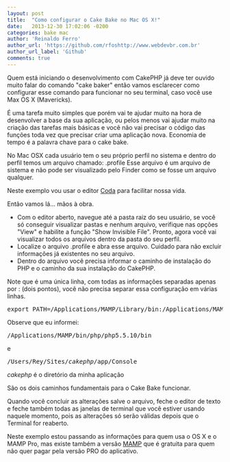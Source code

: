 ```yaml
---
layout: post
title:  "Como configurar o Cake Bake no Mac OS X!"
date:   2013-12-30 17:02:06 -0200
categories: bake mac
author: 'Reinaldo Ferro'
author_url: 'https://github.com/rfoshttp://www.webdevbr.com.br'
author_url_label: 'Github'
comments: true
---
```

Quem está iniciando o desenvolvimento com CakePHP já deve ter ouvido muito falar do comando "cake baker" então vamos esclarecer como configurar esse comando para funcionar no seu terminal, caso você use Max OS X (Mavericks).

É uma tarefa muito simples que porém vai te ajudar muito na hora de desenvolver a base da sua aplicação, ou pelos menos vai ajudar muito na criação das tarefas mais básicas e você não vai precisar o código das funções toda vez que precisar criar uma aplicação nova. Economia de tempo é a palavra chave para o cake bake.<!--more-->

No Mac OSX cada usuário tem o seu próprio perfil no sistema e dentro do perfil temos um arquivo chamado: .profile
Esse arquivo é um arquivo de sistema e não pode ser visualizado pelo Finder como se fosse um arquivo qualquer.

Neste exemplo vou usar o editor <a href="https://panic.com/coda/" target="_blank">Coda</a> para facilitar nossa vida.

Então vamos lá... mãos à obra.

<ul>
    <li>Com o editor aberto, navegue até a pasta raiz do seu usuário, se você só conseguir visualizar pastas e nenhum arquivo, verifique nas opções "View" e habilite a função "Show Invisible File". Pronto, agora você vai visualizar todos os arquivos dentro da pasta do seu perfil.</li>
    <li>Localize o arquivo .profile e abra esse arquivo. Cuidado para não excluir informações já existentes no seu arquivo.</li>
    <li>Dentro do arquivo você precisa informar o caminho de instalação do PHP e o caminho da sua instalação do CakePHP.</li>
</ul>

Note que é uma única linha, com todas as informações separadas apenas por : (dois pontos), você não precisa separar essa configuração em várias linhas.

<pre>export PATH=/Applications/MAMP/Library/bin:/Applications/MAMP/bin/php/php5.5.10/bin:/Users/Rey/Sites/<em>cakephp</em>/app/Console:/opt/local/bin:/opt/local/sbin:$PATH</pre>

Observe que eu informei:

<pre>/Applications/MAMP/bin/php/php5.5.10/bin</pre>

e

<pre>/Users/Rey/Sites/<em>cakephp</em>/app/Console</pre>

<em>cakephp</em> é o diretório da minha aplicação

São os dois caminhos fundamentais para o Cake Bake funcionar.

Quando você concluir as alterações salve o arquivo, feche o editor de texto e feche também todas as janelas de terminal que você estiver usando naquele momento, pois as alterações só serão válidas depois que o Terminal for reaberto.

Neste exemplo estou passando as informações para quem usa o OS X e o MAMP Pro, mas existe também a versão <a href="http://www.mamp.info/" target="_blank">MAMP</a> que é gratuita para quem não quer pagar pela versão PRO do aplicativo.